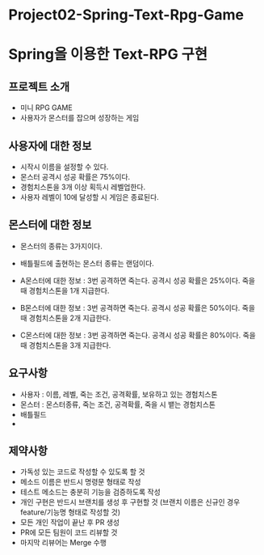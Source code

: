 # Project02-Spring-Text-Rpg-Game

# Spring을 이용한 Text-RPG 구현

## 프로젝트 소개
- 미니 RPG GAME
- 사용자가 몬스터를 잡으며 성장하는 게임

## 사용자에 대한 정보
- 시작시 이름을 설정할 수 있다.
- 몬스터 공격시 성공 확률은 75%이다.
- 경험치스톤을 3개 이상 획득시 레벨업한다.
- 사용자 레벨이 10에 달성할 시 게임은 종료된다.

## 몬스터에 대한 정보
- 몬스터의 종류는 3가지이다.
- 배틀필드에 출현하는 몬스터 종류는 랜덤이다.

- A몬스터에 대한 정보 : 3번 공격하면 죽는다. 공격시 성공 확률은 25%이다. 죽을 때 경험치스톤을 1개 지급한다.
- B몬스터에 대한 정보 : 3번 공격하면 죽는다. 공격시 성공 확률은 50%이다. 죽을 때 경험치스톤을 2개 지급한다.
- C몬스터에 대한 정보 : 3번 공격하면 죽는다. 공격시 성공 확률은 80%이다. 죽을 때 경험치스톤을 3개 지급한다.


## 요구사항
- 사용자 : 이름, 레벨, 죽는 조건, 공격확률, 보유하고 있는 경험치스톤
- 몬스터 : 몬스터종류, 죽는 조건, 공격확률, 죽을 시 뱉는 경험치스톤
- 배틀필드
-





## 제약사항
- 가독성 있는 코드로 작성할 수 있도록 할 것
- 메소드 이름은 반드시 명령문 형태로 작성
- 테스트 메소드는 충분히 기능을 검증하도록 작성
- 개인 구현은 반드시 브랜치를 생성 후 구현할 것
  (브랜치 이름은 신규인 경우 feature/기능명 형태로 작성할 것)
- 모든 개인 작업이 끝난 후 PR 생성
- PR에 모든 팀원이 코드 리뷰할 것
- 마지막 리뷰어는 Merge 수행